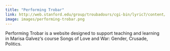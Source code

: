 ```yaml
---
title: "Performing Trobar"
link: http://web.stanford.edu/group/troubadours/cgi-bin/lyric7/content/about-performing-trobar-project
image: images/performing-trobar.png
---
```

Performing Trobar is a website designed to support teaching and learning in Marisa Galvez‘s course Songs of Love and War: Gender, Crusade, Politics.

